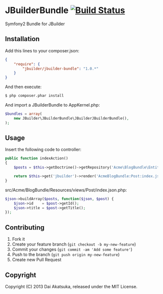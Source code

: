 # JBuilderBundle [![Build Status](https://travis-ci.org/dakatsuka/JBuilderBundle.png?branch=master)](https://travis-ci.org/dakatsuka/JBuilderBundle)

Symfony2 Bundle for JBuilder

## Installation

Add this lines to your composer.json:

```json
{
    "require": {
        "jbuilder/jbuilder-bundle": "1.0.*"
    }
}
```

And then execute:

```bash
$ php composer.phar install
```

And import a JBuilderBundle to AppKernel.php:

```php
$bundles = array(
    new JBuilder\JBuilderBundle\JBuilderJBuilderBundle(),
);
```

## Usage

Insert the following code to controller:

```php
public function indexAction()
{
    $posts = $this->getDoctrine()->getRepository('Acme\BlogBundle\Entity\Post')->findAll();

    return $this->get('jbuilder')->render('AcmeBlogBundle:Post:index.json.php', array('posts' => $posts));
}
```

src/Acme/BlogBundle/Resources/views/Post/index.json.php:

```php
$json->buildArray($posts, function($json, $post) {
    $json->id    = $post->getId();
    $json->title = $post->getTitle();
});
```

## Contributing

1. Fork it
2. Create your feature branch (`git checkout -b my-new-feature`)
3. Commit your changes (`git commit -am 'Add some feature'`)
4. Push to the branch (`git push origin my-new-feature`)
5. Create new Pull Request

## Copyright

Copyright (C) 2013 Dai Akatsuka, released under the MIT License.
